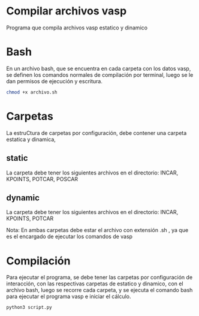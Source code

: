 # Compilar archivos vasp 

Programa que compila archivos vasp estatico y dinamico 

# Bash

En un archivo bash, que se encuentra en cada carpeta con los datos vasp, se definen los comandos normales de compilación por terminal, luego se le dan permisos de ejecución y escritura.


```bash
chmod +x archivo.sh
```
# Carpetas
La estruCtura de carpetas por configuración, debe contener una carpeta estatica y dinamica, 

## static
La carpeta  debe tener los siguientes archivos en el directorio: INCAR, KPOINTS, POTCAR, POSCAR

## dynamic
La carpeta  debe tener los siguientes archivos en el directorio: INCAR, KPOINTS, POTCAR

Nota: En ambas carpetas debe estar el archivo con extensión .sh , ya que es el encargado de ejecutar los comandos de vasp

# Compilación

Para ejecutar el programa, se debe tener las carpetas por configuración de interacción, con las respectivas carpetas de estatico y dinamico, con el archivo bash, luego se recorre cada carpeta, y se ejecuta el comando bash para ejecutar el programa vasp e iniciar el cálculo.

```bash
python3 script.py  
```
